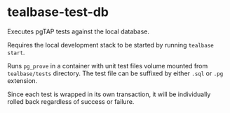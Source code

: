 # tealbase-test-db

Executes pgTAP tests against the local database.

Requires the local development stack to be started by running `tealbase start`.

Runs `pg_prove` in a container with unit test files volume mounted from `tealbase/tests` directory. The test file can be suffixed by either `.sql` or `.pg` extension.

Since each test is wrapped in its own transaction, it will be individually rolled back regardless of success or failure.
